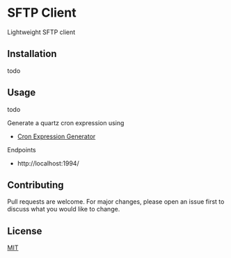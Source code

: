# SFTP Client
Lightweight SFTP client 

## Installation
todo

## Usage
todo

Generate a quartz cron expression using
* [Cron Expression Generator](https://www.freeformatter.com/cron-expression-generator-quartz.html)

Endpoints
- http://localhost:1994/

## Contributing
Pull requests are welcome. For major changes, please open an issue first to discuss what you would like to change.

## License
[MIT](https://choosealicense.com/licenses/mit/)


